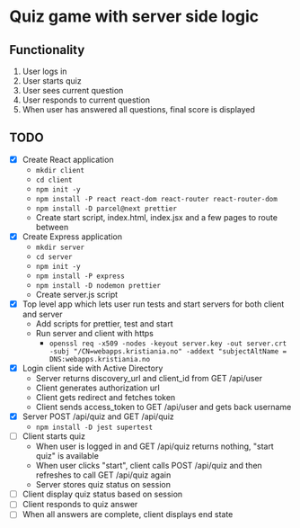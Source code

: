   # Quiz game with server side logic

## Functionality

1. User logs in
2. User starts quiz
3. User sees current question
4. User responds to current question
5. When user has answered all questions, final score is displayed

## TODO

* [x] Create React application
    * `mkdir client`
    * `cd client`
    * `npm init -y`
    * `npm install -P react react-dom react-router react-router-dom`
    * `npm install -D parcel@next prettier`
    * Create start script, index.html, index.jsx and a few pages to route between
* [x] Create Express application
    * `mkdir server`
    * `cd server`
    * `npm init -y`
    * `npm install -P express`
    * `npm install -D nodemon prettier`
    * Create server.js script
* [x] Top level app which lets user run tests and start servers for both client and server
    * Add scripts for prettier, test and start
    * Run server and client with https
      * `openssl req -x509 -nodes -keyout server.key -out server.crt -subj "/CN=webapps.kristiania.no" -addext "subjectAltName = DNS:webapps.kristiania.no`
* [x] Login client side with Active Directory
    * Server returns discovery_url and client_id from GET /api/user
    * Client generates authorization url
    * Client gets redirect and fetches token
    * Client sends access_token to GET /api/user and gets back username
* [x] Server POST /api/quiz and GET /api/quiz
    * `npm install -D jest supertest`
* [ ] Client starts quiz
    * When user is logged in and GET /api/quiz returns nothing, "start quiz" is available
    * When user clicks "start", client calls POST /api/quiz and then refreshes to call GET /api/quiz again
    * Server stores quiz status on session
* [ ] Client display quiz status based on session
* [ ] Client responds to quiz answer
* [ ] When all answers are complete, client displays end state
